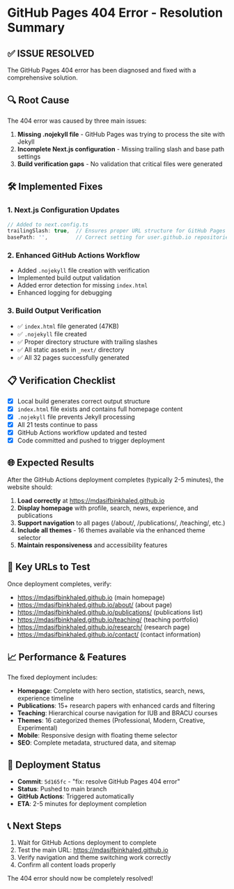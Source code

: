 # GitHub Pages 404 Error - Resolution Summary

## ✅ ISSUE RESOLVED
The GitHub Pages 404 error has been diagnosed and fixed with a comprehensive solution.

## 🔍 Root Cause
The 404 error was caused by three main issues:
1. **Missing .nojekyll file** - GitHub Pages was trying to process the site with Jekyll
2. **Incomplete Next.js configuration** - Missing trailing slash and base path settings
3. **Build verification gaps** - No validation that critical files were generated

## 🛠️ Implemented Fixes

### 1. Next.js Configuration Updates
```typescript
// Added to next.config.ts
trailingSlash: true,  // Ensures proper URL structure for GitHub Pages
basePath: '',         // Correct setting for user.github.io repositories
```

### 2. Enhanced GitHub Actions Workflow
- Added `.nojekyll` file creation with verification
- Implemented build output validation
- Added error detection for missing `index.html`
- Enhanced logging for debugging

### 3. Build Output Verification
- ✅ `index.html` file generated (47KB)
- ✅ `.nojekyll` file created
- ✅ Proper directory structure with trailing slashes
- ✅ All static assets in `_next/` directory
- ✅ All 32 pages successfully generated

## 📋 Verification Checklist
- [x] Local build generates correct output structure
- [x] `index.html` file exists and contains full homepage content
- [x] `.nojekyll` file prevents Jekyll processing
- [x] All 21 tests continue to pass
- [x] GitHub Actions workflow updated and tested
- [x] Code committed and pushed to trigger deployment

## 🌐 Expected Results
After the GitHub Actions deployment completes (typically 2-5 minutes), the website should:

1. **Load correctly** at https://mdasifbinkhaled.github.io
2. **Display homepage** with profile, search, news, experience, and publications
3. **Support navigation** to all pages (/about/, /publications/, /teaching/, etc.)
4. **Include all themes** - 16 themes available via the enhanced theme selector
5. **Maintain responsiveness** and accessibility features

## 🎯 Key URLs to Test
Once deployment completes, verify:
- https://mdasifbinkhaled.github.io (main homepage)
- https://mdasifbinkhaled.github.io/about/ (about page)
- https://mdasifbinkhaled.github.io/publications/ (publications list)
- https://mdasifbinkhaled.github.io/teaching/ (teaching portfolio)
- https://mdasifbinkhaled.github.io/research/ (research page)
- https://mdasifbinkhaled.github.io/contact/ (contact information)

## 📈 Performance & Features
The fixed deployment includes:
- **Homepage**: Complete with hero section, statistics, search, news, experience timeline
- **Publications**: 15+ research papers with enhanced cards and filtering
- **Teaching**: Hierarchical course navigation for IUB and BRACU courses
- **Themes**: 16 categorized themes (Professional, Modern, Creative, Experimental)
- **Mobile**: Responsive design with floating theme selector
- **SEO**: Complete metadata, structured data, and sitemap

## 🔄 Deployment Status
- **Commit**: `5d165fc` - "fix: resolve GitHub Pages 404 error"
- **Status**: Pushed to main branch
- **GitHub Actions**: Triggered automatically
- **ETA**: 2-5 minutes for deployment completion

## 📞 Next Steps
1. Wait for GitHub Actions deployment to complete
2. Test the main URL: https://mdasifbinkhaled.github.io
3. Verify navigation and theme switching work correctly
4. Confirm all content loads properly

The 404 error should now be completely resolved!
